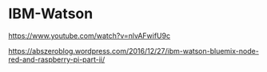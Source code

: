 # IBM-Watson


https://www.youtube.com/watch?v=nlvAFwifU9c


https://abszeroblog.wordpress.com/2016/12/27/ibm-watson-bluemix-node-red-and-raspberry-pi-part-ii/
